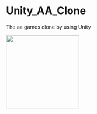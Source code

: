 # Unity_AA_Clone
The aa games clone by using Unity

<img src="https://github.com/nazlicancay/Unity_AA_Clone/blob/main/Unity_Clone_aa.gif?raw=true" width="200" height="200" />
